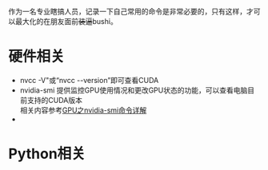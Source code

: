 # 
作为一名专业瞎搞人员，记录一下自己常用的命令是非常必要的，只有这样，才可以最大化的在朋友面前~~装逼~~bushi。

# 硬件相关
- nvcc -V"或“nvcc --version”即可查看CUDA
- nvidia-smi 提供监控GPU使用情况和更改GPU状态的功能，可以查看电脑目前支持的CUDA版本  
  相关内容参考[GPU之nvidia-smi命令详解](https://www.jianshu.com/p/ceb3c020e06b)
- 

# Python相关
